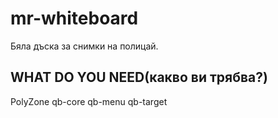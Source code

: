 # mr-whiteboard
Бяла дъска за снимки на полицай.

## WHAT DO YOU NEED(какво ви трябва?)
PolyZone
qb-core
qb-menu
qb-target
